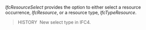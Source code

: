 _IfcResourceSelect_ provides the option to either select a resource occurrence, _IfcResource_, or a resource type, _IfcTypeResource_.

<!-- end of short definition -->


> HISTORY  New select type in IFC4.


